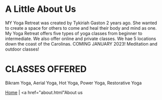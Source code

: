 # A Little About Us
MY Yoga Retreat was created by Tykiriah Gaston 2 years ago. She wanted to create a space for others to come and heal their body and mind as one. 
My Yoga Retreat offers five types of yoga classes from beginner to intermediate. We also offer online and private classes. We hae 5 locations down the coast of the Carolinas.
COMING JANUARY 2023! Meditation and outdoor classes!

# CLASSES OFFERED
Bikram Yoga,
Aerial Yoga,
Hot Yoga,
Power Yoga,
Restorative Yoga

<a href="index.html">Home</a> | <a href="about.html"About us</a>
